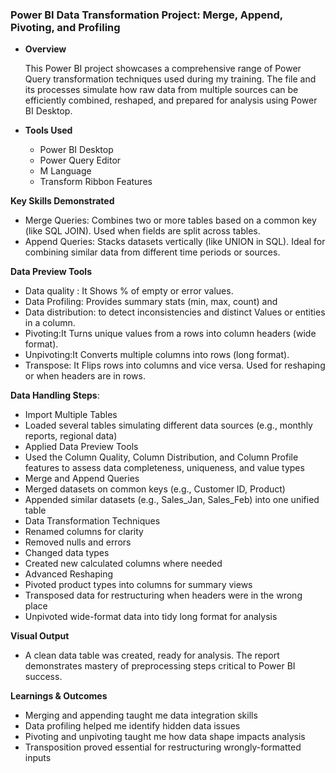 ### Power BI Data Transformation Project: Merge, Append, Pivoting, and Profiling

- **Overview**
  
  This Power BI project showcases a comprehensive range of Power Query transformation techniques used during my training. The file and its processes simulate how raw data from multiple sources can be efficiently combined, reshaped, and prepared for analysis using Power BI Desktop.

- **Tools Used**
  
    - Power BI Desktop
    - Power Query Editor
    - M Language
    - Transform Ribbon Features

**Key Skills Demonstrated**
 
   - Merge Queries:	Combines two or more tables based on a common key (like SQL JOIN). Used when fields are split across tables.
   - Append Queries:	Stacks datasets vertically (like UNION in SQL). Ideal for combining similar data from different time periods or sources.
      
**Data Preview Tools**

   - Data quality : It Shows % of empty or error values.
   - Data Profiling:	Provides summary stats (min, max, count) and 
   - Data distribution: to detect inconsistencies and  distinct Values or entities in a column.
   - Pivoting:It	Turns unique values from a rows into column headers (wide format).
   - Unpivoting:It Converts multiple columns into rows (long format).
   - Transpose: It Flips rows into columns and vice versa. Used for reshaping or when headers are in rows.

**Data Handling Steps**:

  - Import Multiple Tables
  - Loaded several tables simulating different data sources (e.g., monthly reports, regional data)
  - Applied Data Preview Tools
  - Used the Column Quality, Column Distribution, and Column Profile features to assess data completeness,  uniqueness, and value types
  - Merge and Append Queries
  - Merged datasets on common keys (e.g., Customer ID, Product)
  - Appended similar datasets (e.g., Sales_Jan, Sales_Feb) into one unified table
  - Data Transformation Techniques
  - Renamed columns for clarity
  - Removed nulls and errors
  - Changed data types
  - Created new calculated columns where needed
  - Advanced Reshaping
  - Pivoted product types into columns for summary views
  - Transposed data for restructuring when headers were in the wrong place
  - Unpivoted wide-format data into tidy long format for analysis
  
**Visual Output**

-  A clean data table was created, ready for analysis. The report demonstrates mastery of preprocessing steps critical to Power BI success.

**Learnings & Outcomes**

   - Merging and appending taught me data integration skills
   - Data profiling helped me identify hidden data issues
   - Pivoting and unpivoting taught me how data shape impacts analysis
   - Transposition proved essential for restructuring wrongly-formatted inputs

